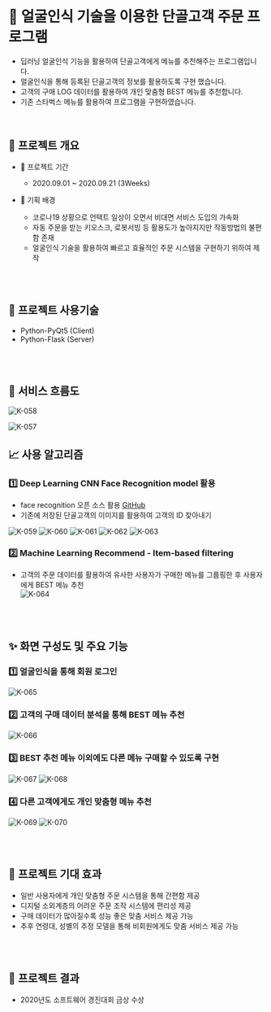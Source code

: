 # 🦰 얼굴인식 기술을 이용한 단골고객 주문 프로그램
- 딥러닝 얼굴인식 기능을 활용하여 단골고객에게 메뉴를 추천해주는 프로그램입니다.
- 얼굴인식을 통해 등록된 단골고객의 정보를 활용하도록 구현 했습니다.
- 고객의 구매 LOG 데이터를 활용하여 개인 맞춤형 BEST 메뉴를 추천합니다.
- 기존 스타벅스 메뉴를 활용하여 프로그램을 구현하였습니다.

<br>

## 👀 프로젝트 개요  
- 📆 프로젝트 기간  
  - 2020.09.01  ~ 2020.09.21 (3Weeks)


- 📌 기획 배경
  - 코로나19 상황으로 언택트 일상이 오면서 비대면 서비스 도입의 가속화 
  - 자동 주문을 받는 키오스크, 로봇서빙 등 활용도가 높아지지만 작동방법의 불편함 존재
  - 얼굴인식 기술을 활용하여 빠르고 효율적인 주문 시스템을 구현하기 위하여 제작

<br>
<br>

## 🔧 프로젝트 사용기술
- Python-PyQt5 (Client)
- Python-Flask (Server)

<br>
<br>

##  :rocket: 서비스 흐름도
![K-058](https://user-images.githubusercontent.com/54658745/131123822-c37be11f-c15f-4330-a906-11d25db62c65.png)

![K-057](https://user-images.githubusercontent.com/54658745/131123814-bdbd470e-327c-410d-bfee-6f2a37a49c34.png)


## 📈 사용 알고리즘
### 1️⃣ Deep Learning CNN Face Recognition model 활용
- face recognition 오픈 소스 활용 [GitHub](https://github.com/ageitgey/face_recognition)
- 기존에 저장된 단골고객의 이미지를 활용하여 고객의 ID 찾아내기  

![K-059](https://user-images.githubusercontent.com/54658745/131124583-f082de73-9f01-4def-a060-4c74e7f31a3e.png)
![K-060](https://user-images.githubusercontent.com/54658745/131124589-2bbb8c2a-33ef-4876-8c25-243a8c211c56.png)
![K-061](https://user-images.githubusercontent.com/54658745/131124595-c6ab4c53-a296-478a-bc01-3d8a1fbf8f23.png)
![K-062](https://user-images.githubusercontent.com/54658745/131124601-1e1076f3-fef9-499c-aed2-c5121db301aa.png)
![K-063](https://user-images.githubusercontent.com/54658745/131124606-a3a01702-1d44-4d2f-8ae4-79a8254e43f4.png)

 
### 2️⃣ Machine Learning Recommend - Item-based filtering
- 고객의 주문 데이터를 활용하여 유사한 사용자가 구매한 메뉴를 그룹핑한 후 사용자에게 BEST 메뉴 추천  
![K-064](https://user-images.githubusercontent.com/54658745/131124965-1dd453ab-ceff-451b-b69f-d2dff6a44d88.png)


<br>
<br>


##  ✨ 화면 구성도 및 주요 기능
### 1️⃣ 얼굴인식을 통해 회원 로그인
![K-065](https://user-images.githubusercontent.com/54658745/131125240-e234406f-387d-42d9-a8a6-fa05867b30ad.png)

### 2️⃣ 고객의 구매 데이터 분석을 통해 BEST 메뉴 추천  
![K-066](https://user-images.githubusercontent.com/54658745/131125349-a45564c2-14a6-4abb-ae02-f863093ce497.png)

### 3️⃣ BEST 추천 메뉴 이외에도 다른 메뉴 구매할 수 있도록 구현
![K-067](https://user-images.githubusercontent.com/54658745/131125525-1a12b338-ba82-4b83-a5b7-15874a04bf85.png)
![K-068](https://user-images.githubusercontent.com/54658745/131125571-3f671bff-c002-4005-b6fb-e8517f6d027a.png)

### 4️⃣ 다른 고객에게도 개인 맞춤형 메뉴 추천
![K-069](https://user-images.githubusercontent.com/54658745/131125647-05cfa805-2c92-4dd7-ad71-47481d480d17.png)
![K-070](https://user-images.githubusercontent.com/54658745/131125651-12c90013-498c-417d-aeee-49e157aae9fe.png)

<br>
<br>

## 📝 프로젝트 기대 효과
- 일반 사용자에게 개인 맞춤형 주문 시스템을 통해 간편함 제공
- 디지털 소외계층의 어려운 주문 조작 시스템에 편리성 제공
- 구매 데이터가 많아질수록 성능 좋은 맞춤 서비스 제공 가능
- 추후 연령대, 성별의 추정 모델을 통해 비회원에게도 맞춤 서비스 제공 가능

<br>
<br>

## 🎉 프로젝트 결과
- 2020년도  소프트웨어 경진대회 금상 수상
